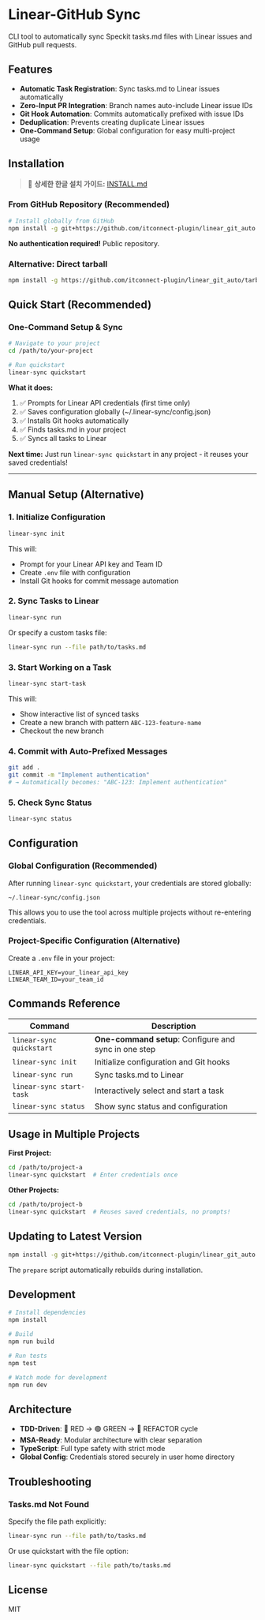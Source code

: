 # Linear-GitHub Sync

CLI tool to automatically sync Speckit tasks.md files with Linear issues and GitHub pull requests.

## Features

- **Automatic Task Registration**: Sync tasks.md to Linear issues automatically
- **Zero-Input PR Integration**: Branch names auto-include Linear issue IDs
- **Git Hook Automation**: Commits automatically prefixed with issue IDs
- **Deduplication**: Prevents creating duplicate Linear issues
- **One-Command Setup**: Global configuration for easy multi-project usage

## Installation

> 📖 **상세한 한글 설치 가이드:** [INSTALL.md](./INSTALL.md)

### From GitHub Repository (Recommended)

```bash
# Install globally from GitHub
npm install -g git+https://github.com/itconnect-plugin/linear_git_auto.git
```

**No authentication required!** Public repository.

### Alternative: Direct tarball

```bash
npm install -g https://github.com/itconnect-plugin/linear_git_auto/tarball/master
```

## Quick Start (Recommended)

### One-Command Setup & Sync

```bash
# Navigate to your project
cd /path/to/your-project

# Run quickstart
linear-sync quickstart
```

**What it does:**
1. ✅ Prompts for Linear API credentials (first time only)
2. ✅ Saves configuration globally (~/.linear-sync/config.json)
3. ✅ Installs Git hooks automatically
4. ✅ Finds tasks.md in your project
5. ✅ Syncs all tasks to Linear

**Next time:** Just run `linear-sync quickstart` in any project - it reuses your saved credentials!

---

## Manual Setup (Alternative)

### 1. Initialize Configuration

```bash
linear-sync init
```

This will:
- Prompt for your Linear API key and Team ID
- Create `.env` file with configuration
- Install Git hooks for commit message automation

### 2. Sync Tasks to Linear

```bash
linear-sync run
```

Or specify a custom tasks file:

```bash
linear-sync run --file path/to/tasks.md
```

### 3. Start Working on a Task

```bash
linear-sync start-task
```

This will:
- Show interactive list of synced tasks
- Create a new branch with pattern `ABC-123-feature-name`
- Checkout the new branch

### 4. Commit with Auto-Prefixed Messages

```bash
git add .
git commit -m "Implement authentication"
# → Automatically becomes: "ABC-123: Implement authentication"
```

### 5. Check Sync Status

```bash
linear-sync status
```

## Configuration

### Global Configuration (Recommended)

After running `linear-sync quickstart`, your credentials are stored globally:

```
~/.linear-sync/config.json
```

This allows you to use the tool across multiple projects without re-entering credentials.

### Project-Specific Configuration (Alternative)

Create a `.env` file in your project:

```env
LINEAR_API_KEY=your_linear_api_key
LINEAR_TEAM_ID=your_team_id
```

## Commands Reference

| Command | Description |
|---------|-------------|
| `linear-sync quickstart` | **One-command setup**: Configure and sync in one step |
| `linear-sync init` | Initialize configuration and Git hooks |
| `linear-sync run` | Sync tasks.md to Linear |
| `linear-sync start-task` | Interactively select and start a task |
| `linear-sync status` | Show sync status and configuration |

## Usage in Multiple Projects

**First Project:**
```bash
cd /path/to/project-a
linear-sync quickstart  # Enter credentials once
```

**Other Projects:**
```bash
cd /path/to/project-b
linear-sync quickstart  # Reuses saved credentials, no prompts!
```

## Updating to Latest Version

```bash
npm install -g git+https://github.com/itconnect-plugin/linear_git_auto.git
```

The `prepare` script automatically rebuilds during installation.

## Development

```bash
# Install dependencies
npm install

# Build
npm run build

# Run tests
npm test

# Watch mode for development
npm run dev
```

## Architecture

- **TDD-Driven**: 🔴 RED → 🟢 GREEN → 🔵 REFACTOR cycle
- **MSA-Ready**: Modular architecture with clear separation
- **TypeScript**: Full type safety with strict mode
- **Global Config**: Credentials stored securely in user home directory

## Troubleshooting

### Tasks.md Not Found

Specify the file path explicitly:
```bash
linear-sync run --file path/to/tasks.md
```

Or use quickstart with the file option:
```bash
linear-sync quickstart --file path/to/tasks.md
```

## License

MIT

